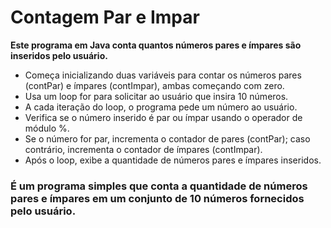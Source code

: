 # Contagem Par e Impar

**Este programa em Java conta quantos números pares e ímpares são inseridos pelo usuário.**

- Começa inicializando duas variáveis para contar os números pares (contPar) e ímpares (contImpar), ambas começando com zero.
- Usa um loop for para solicitar ao usuário que insira 10 números.
- A cada iteração do loop, o programa pede um número ao usuário.
- Verifica se o número inserido é par ou ímpar usando o operador de módulo %.
- Se o número for par, incrementa o contador de pares (contPar); caso contrário, incrementa o contador de ímpares (contImpar).
- Após o loop, exibe a quantidade de números pares e ímpares inseridos.

### É um programa simples que conta a quantidade de números pares e ímpares em um conjunto de 10 números fornecidos pelo usuário.
